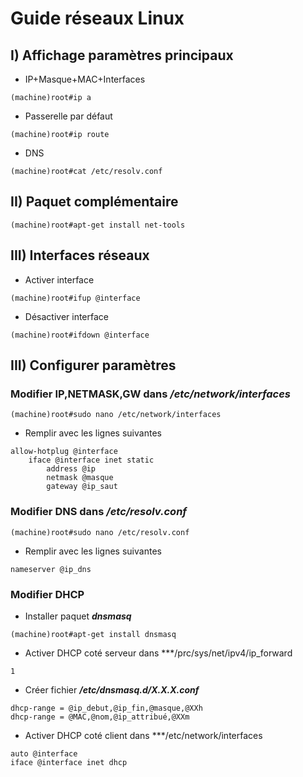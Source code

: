 # Guide réseaux Linux
## I) Affichage paramètres principaux
* IP+Masque+MAC+Interfaces
```
(machine)root#ip a
```

* Passerelle par défaut
```
(machine)root#ip route
```

* DNS
```
(machine)root#cat /etc/resolv.conf
```

## II) Paquet complémentaire
```
(machine)root#apt-get install net-tools
```

## III) Interfaces réseaux
* Activer interface
```
(machine)root#ifup @interface
```

* Désactiver interface
```
(machine)root#ifdown @interface
```

## III) Configurer paramètres
### Modifier IP,NETMASK,GW dans ***/etc/network/interfaces***
```
(machine)root#sudo nano /etc/network/interfaces
```
* Remplir avec les lignes suivantes 
```
allow-hotplug @interface
	iface @interface inet static
		address @ip
		netmask @masque
		gateway @ip_saut
```

### Modifier DNS dans ***/etc/resolv.conf***
```
(machine)root#sudo nano /etc/resolv.conf
```
* Remplir avec les lignes suivantes 
```
nameserver @ip_dns
```

### Modifier DHCP
* Installer paquet ***dnsmasq*** 
```
(machine)root#apt-get install dnsmasq
```
* Activer DHCP coté serveur dans ***/prc/sys/net/ipv4/ip_forward
```
1
```
 * Créer fichier ***/etc/dnsmasq.d/X.X.X.conf***
```
dhcp-range = @ip_debut,@ip_fin,@masque,@XXh
dhcp-range = @MAC,@nom,@ip_attribué,@XXm
```
* Activer DHCP coté client dans ***/etc/network/interfaces
```
auto @interface
iface @interface inet dhcp
```
